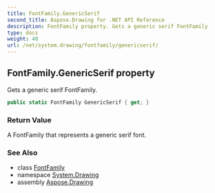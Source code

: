 ```yaml
---
title: FontFamily.GenericSerif
second_title: Aspose.Drawing for .NET API Reference
description: FontFamily property. Gets a generic serif FontFamily
type: docs
weight: 40
url: /net/system.drawing/fontfamily/genericserif/
---
```

## FontFamily.GenericSerif property

Gets a generic serif FontFamily.

```csharp
public static FontFamily GenericSerif { get; }
```

### Return Value

A FontFamily that represents a generic serif font.

### See Also

* class [FontFamily](../)
* namespace [System.Drawing](../../fontfamily/)
* assembly [Aspose.Drawing](../../../)


